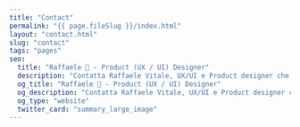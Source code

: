 ```yaml
---
title: "Contact"
permalink: "{{ page.fileSlug }}/index.html"
layout: "contact.html"
slug: "contact"
tags: "pages"
seo:
  title: "Raffaele 🌋 - Product (UX / UI) Designer"
  description: "Contatta Raffaele Vitale, UX/UI e Product designer che allinea strategia, design e sviluppo per avere un impatto positivo su utenti e businesses."
  og_title: "Raffaele 🌋 - Product (UX / UI) Designer"
  og_description: "Contatta Raffaele Vitale, UX/UI e Product designer che allinea strategia, design e sviluppo per avere un impatto positivo su utenti e businesses."
  og_type: "website"
  twitter_card: "summary_large_image"
---
```



